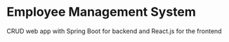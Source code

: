 # Employee Management System
CRUD web app with Spring Boot for backend and React.js for the frontend
